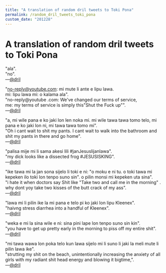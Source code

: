 ```yaml
---
title: "A translation of random dril tweets to Toki Pona"
permalink: /random_dril_tweets_toki_pona
custom_date: "201228"
---
```


# A translation of random dril tweets to Toki Pona

"ala".  
"no".  
—[@dril](https://twitter.com/dril/status/922321981)

"no-reply@youtube.com: mi mute li ante e lipu lawa.  
mi: lipu lawa mi: o kalama ala".  
"no-reply@youtube .com: We've changed our terms of service,  
me: my terms of service is simply this"Shut the Fuck up"".  
—[@dril](https://twitter.com/dril/status/1193436704851415041)

"a, mi wile pana e ko jaki lon len noka mi. mi wile tawa tawa tomo telo, mi pana e ko jaki lon ni, mi tawa tawa tomo mi".  
"Oh i cant wait to shit my pants.  I cant wait to walk into the bathroom and shit my pants in there and go home".  
—[@dril](https://twitter.com/dril/status/1191324590422679553)

"palisa mije mi li sama akesi lili #janJesuslijanlawa".  
"my dick looks like a dissected frog #JESUSISKING".  
—[@dril](https://twitter.com/dril/status/1187868115998101504)

"ike tawa mi la jan sona sijelo li toki e ni: "o moku e ni tu. o toki tawa mi kepeken ilo toki lon tenpo suno sin". o pilin monsi mi kepeken uta sina".  
"i hate it when doctors say Shit like "Take two and call me in the morning" . why dont yoy take two kisses of the butt crack of my ass".  
—[@dril](https://twitter.com/dril/status/1179847720812466176)

"lawa mi li pilin ike la mi pana e telo pi ko jaki lon lipu Kleenex".  
"haivng stress diarrhea into a handful of Kleenex".  
—[@dril](https://twitter.com/dril/status/1176938549708390400)

"weka e mi la sina wile e ni: sina pini lape lon tenpo suno sin kin".  
"you have to get up pretty early in the morning to piss off my entire shit".  
—[@dril](https://twitter.com/dril/status/1173686262344994816)

"mi tawa wawa lon poka telo kun lawa sijelo mi li suno li jaki la meli mute li pilin lawa ike".  
"strutting my shit on the beach, unintentionally increasing the anxiety of all girls with my radiant shit head energy and blowing it bigtime,".  
—[@dril](https://twitter.com/dril/status/1176900493194346497)
